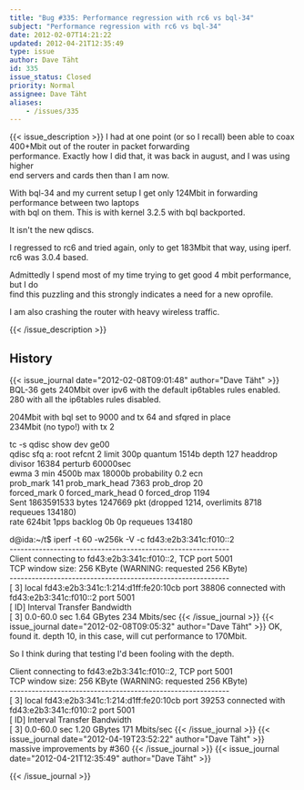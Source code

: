 ```yaml
---
title: "Bug #335: Performance regression with rc6 vs bql-34"
subject: "Performance regression with rc6 vs bql-34"
date: 2012-02-07T14:21:22
updated: 2012-04-21T12:35:49
type: issue
author: Dave Täht
id: 335
issue_status: Closed
priority: Normal
assignee: Dave Täht
aliases:
    - /issues/335
---
```


{{< issue_description >}}
I had at one point (or so I recall) been able to coax 400+Mbit out of
the router in packet forwarding\
performance. Exactly how I did that, it was back in august, and I was
using higher\
end servers and cards then than I am now.

With bql-34 and my current setup I get only 124Mbit in forwarding
performance between two laptops\
with bql on them. This is with kernel 3.2.5 with bql backported.

It isn't the new qdiscs.

I regressed to rc6 and tried again, only to get 183Mbit that way, using
iperf.\
rc6 was 3.0.4 based.

Admittedly I spend most of my time trying to get good 4 mbit
performance, but I do\
find this puzzling and this strongly indicates a need for a new
oprofile.

I am also crashing the router with heavy wireless traffic.


{{< /issue_description >}}

## History
{{< issue_journal date="2012-02-08T09:01:48" author="Dave Täht" >}}
BQL-36 gets 240Mbit over ipv6 with the default ip6tables rules enabled.\
280 with all the ip6tables rules disabled.

204Mbit with bql set to 9000 and tx 64 and sfqred in place\
234Mbit (no typo!) with tx 2

tc -s qdisc show dev ge00\
qdisc sfq a: root refcnt 2 limit 300p quantum 1514b depth 127 headdrop
divisor 16384 perturb 60000sec\
ewma 3 min 4500b max 18000b probability 0.2 ecn\
prob\_mark 141 prob\_mark\_head 7363 prob\_drop 20\
forced\_mark 0 forced\_mark\_head 0 forced\_drop 1194\
Sent 1863591533 bytes 1247669 pkt (dropped 1214, overlimits 8718
requeues 134180)\
rate 624bit 1pps backlog 0b 0p requeues 134180

d@ida:\~/t\$ iperf -t 60 -w256k -V -c fd43:e2b3:341c:f010::2\
------------------------------------------------------------\
Client connecting to fd43:e2b3:341c:f010::2, TCP port 5001\
TCP window size: 256 KByte (WARNING: requested 256 KByte)\
------------------------------------------------------------\
\[ 3\] local fd43:e2b3:341c:1:214:d1ff:fe20:10cb port 38806 connected
with fd43:e2b3:341c:f010::2 port 5001\
\[ ID\] Interval Transfer Bandwidth\
\[ 3\] 0.0-60.0 sec 1.64 GBytes 234 Mbits/sec
{{< /issue_journal >}}
{{< issue_journal date="2012-02-08T09:05:32" author="Dave Täht" >}}
OK, found it. depth 10, in this case, will cut performance to 170Mbit.

So I think during that testing I'd been fooling with the depth.

Client connecting to fd43:e2b3:341c:f010::2, TCP port 5001\
TCP window size: 256 KByte (WARNING: requested 256 KByte)\
------------------------------------------------------------\
\[ 3\] local fd43:e2b3:341c:1:214:d1ff:fe20:10cb port 39253 connected
with fd43:e2b3:341c:f010::2 port 5001\
\[ ID\] Interval Transfer Bandwidth\
\[ 3\] 0.0-60.0 sec 1.20 GBytes 171 Mbits/sec
{{< /issue_journal >}}
{{< issue_journal date="2012-04-19T23:52:22" author="Dave Täht" >}}
massive improvements by \#360
{{< /issue_journal >}}
{{< issue_journal date="2012-04-21T12:35:49" author="Dave Täht" >}}

{{< /issue_journal >}}

